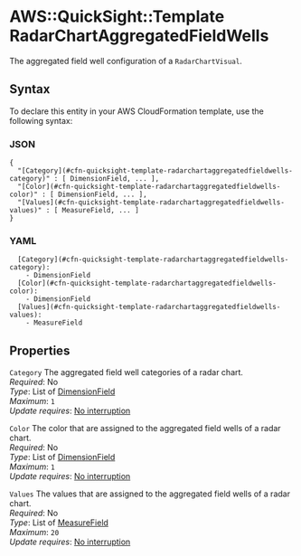 # AWS::QuickSight::Template RadarChartAggregatedFieldWells<a name="aws-properties-quicksight-template-radarchartaggregatedfieldwells"></a>

The aggregated field well configuration of a `RadarChartVisual`\.

## Syntax<a name="aws-properties-quicksight-template-radarchartaggregatedfieldwells-syntax"></a>

To declare this entity in your AWS CloudFormation template, use the following syntax:

### JSON<a name="aws-properties-quicksight-template-radarchartaggregatedfieldwells-syntax.json"></a>

```
{
  "[Category](#cfn-quicksight-template-radarchartaggregatedfieldwells-category)" : [ DimensionField, ... ],
  "[Color](#cfn-quicksight-template-radarchartaggregatedfieldwells-color)" : [ DimensionField, ... ],
  "[Values](#cfn-quicksight-template-radarchartaggregatedfieldwells-values)" : [ MeasureField, ... ]
}
```

### YAML<a name="aws-properties-quicksight-template-radarchartaggregatedfieldwells-syntax.yaml"></a>

```
  [Category](#cfn-quicksight-template-radarchartaggregatedfieldwells-category):
    - DimensionField
  [Color](#cfn-quicksight-template-radarchartaggregatedfieldwells-color):
    - DimensionField
  [Values](#cfn-quicksight-template-radarchartaggregatedfieldwells-values):
    - MeasureField
```

## Properties<a name="aws-properties-quicksight-template-radarchartaggregatedfieldwells-properties"></a>

`Category` <a name="cfn-quicksight-template-radarchartaggregatedfieldwells-category"></a>
The aggregated field well categories of a radar chart\.  
_Required_: No  
_Type_: List of [DimensionField](aws-properties-quicksight-template-dimensionfield.md)  
_Maximum_: `1`  
_Update requires_: [No interruption](https://docs.aws.amazon.com/AWSCloudFormation/latest/UserGuide/using-cfn-updating-stacks-update-behaviors.html#update-no-interrupt)

`Color` <a name="cfn-quicksight-template-radarchartaggregatedfieldwells-color"></a>
The color that are assigned to the aggregated field wells of a radar chart\.  
_Required_: No  
_Type_: List of [DimensionField](aws-properties-quicksight-template-dimensionfield.md)  
_Maximum_: `1`  
_Update requires_: [No interruption](https://docs.aws.amazon.com/AWSCloudFormation/latest/UserGuide/using-cfn-updating-stacks-update-behaviors.html#update-no-interrupt)

`Values` <a name="cfn-quicksight-template-radarchartaggregatedfieldwells-values"></a>
The values that are assigned to the aggregated field wells of a radar chart\.  
_Required_: No  
_Type_: List of [MeasureField](aws-properties-quicksight-template-measurefield.md)  
_Maximum_: `20`  
_Update requires_: [No interruption](https://docs.aws.amazon.com/AWSCloudFormation/latest/UserGuide/using-cfn-updating-stacks-update-behaviors.html#update-no-interrupt)
